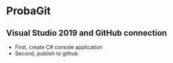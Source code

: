# ProbaGit

## Visual Studio 2019 and GitHub connection
- First, create C# console application
- Second, publish to github
